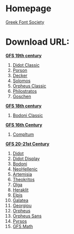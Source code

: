 # Homepage

[Greek Font Society](https://www.greekfontsociety-gfs.gr/)

# Download URL:

**[GFS 19th century](https://www.greekfontsociety-gfs.gr/typefaces/19th_century)**

1. [Didot Classic](http://www.greekfontsociety-gfs.gr/_assets/fonts/GFS_Didot_Classic.zip)
2. [Porson](www.greekfontsociety-gfs.gr/_assets/fonts/GFS_Porson.zip)
3. [Decker](www.greekfontsociety-gfs.gr/_assets/fonts/GFS_Decker.zip)
4. [Solomos](www.greekfontsociety-gfs.gr/_assets/fonts/GFS_Solomos.zip)
5. [Orpheus Classic](http://www.greekfontsociety-gfs.gr/_assets/fonts/GFS_Orpheus_Classic.zip)
6. [Philostratos](http://www.greekfontsociety-gfs.gr/_assets/fonts/GFS_Philostratos.zip)
7. [Goschen](http://www.greekfontsociety-gfs.gr/_assets/fonts/GFS_Goschen.zip)

**[GFS 18th century](https://www.greekfontsociety-gfs.gr/typefaces/18th_century)**

1. [Bodoni Classic](http://www.greekfontsociety-gfs.gr/_assets/fonts/GFS_Bodoni_Classic.zip)

**[GFS 16th Century](https://www.greekfontsociety-gfs.gr/typefaces/16th_century)**

1. [Compltum](https://www.greekfontsociety-gfs.gr/_assets/fonts/GFS_Complutum.zip)

**[GFS 20-21st Century](https://www.greekfontsociety-gfs.gr/typefaces/20th_21st_century)**

1. [Didot](https://www.greekfontsociety-gfs.gr/_assets/fonts/GFS_Didot.zip)
2. [Didot Display](https://www.greekfontsociety-gfs.gr/_assets/fonts/GFS_Didot_Display.zip)
3. [Bodoni](https://www.greekfontsociety-gfs.gr/_assets/fonts/GFS_Bodoni.zip)
4. [NeoHellenic](https://www.greekfontsociety-gfs.gr/_assets/fonts/GFS_NeoHellenic.zip)
5. [Artemisia](https://www.greekfontsociety-gfs.gr/_assets/fonts/GFS_Artemisia.zip)
6. [Theokritos](https://www.greekfontsociety-gfs.gr/_assets/fonts/GFS_Theokritos.zip)
7. [Olga](https://www.greekfontsociety-gfs.gr/_assets/fonts/GFS_Olga.zip)
8. [Heraklit](https://www.greekfontsociety-gfs.gr/_assets/fonts/GFS_Heraklit.zip)
9. [Elpis](https://www.greekfontsociety-gfs.gr/_assets/fonts/GFS_Elpis.zip)
10. [Galatea](https://www.greekfontsociety-gfs.gr/_assets/fonts/GFS_Galatea.zip)
11. [Georgiou](https://www.greekfontsociety-gfs.gr/_assets/fonts/GFS_Georgiou.zip)
12. [Orpheus](https://www.greekfontsociety-gfs.gr/_assets/fonts/GFS_Orpheus.zip)
13. [Orpheus Sans](https://www.greekfontsociety-gfs.gr/_assets/fonts/GFS_Orpheus_Sans.zip)
14. [Pyrsos](https://www.greekfontsociety-gfs.gr/_assets/fonts/GFS_Pyrsos.zip)
15. [GFS Math](https://www.greekfontsociety-gfs.gr/_assets/fonts/GFS_NeoHellenic_Math.zip)

